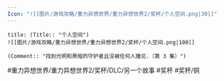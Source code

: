 ```yaml
---
Icon: "![[图片/游戏攻略/重力异想世界/重力异想世界2/奖杯/个人空间.png|30]]"
---
```

```ad-common-bronze-trophy
title: (Title:: "个人空间")
![[图片/游戏攻略/重力异想世界/重力异想世界2/奖杯/个人空间.png|100]]

(Comment:: "找到光明和黑暗的守护者且没被任何人撞见.（第 3 集）")
```

#重力异想世界/重力异想世界2/奖杯/DLC/另一个故事 #奖杯 #奖杯/铜
